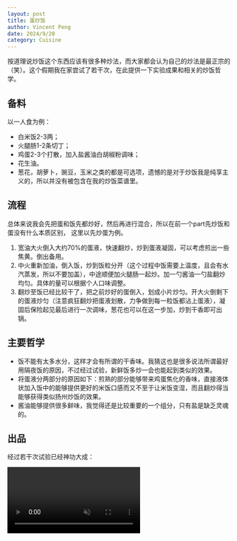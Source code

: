 ```yaml
---
layout: post
title: 蛋炒饭
author: Vincent Peng
date: 2024/9/20
category: Cuisine
---
```


按道理说炒饭这个东西应该有很多种炒法，而大家都会认为自己的炒法是最正宗的（笑）。这个假期我在家尝试了若干次，在此提供一下实验成果和相关的炒饭哲学。


## 备料

以一人食为例：

- 白米饭2-3两；
- 火腿肠1-2条切丁；
- 鸡蛋2-3个打散，加入盐酱油白胡椒粉调味；
- 花生油。
- 葱花，胡萝卜，豌豆，玉米之类的都是可选项，遗憾的是对于炒饭我是纯享主义的，所以并没有被包含在我的炒饭菜谱里。


## 流程

总体来说我会先把蛋和饭先都炒好，然后再进行混合，所以在前一个part先炒饭和蛋没有什么本质区别， 这里以先炒蛋为例。

1. 宽油大火倒入大约70%的蛋液，快速翻炒，炒到蛋液凝固，可以考虑煎出一些焦黄。倒出备用。
2. 中火重新加油，倒入饭，炒到饭粒分开（这个过程中饭需要上温度，且会有水汽蒸发，所以不要加盖），中途顺便加火腿肠一起炒。加一勺酱油一勺盐翻炒均匀。具体的量可以根据个人口味调整。
3. 翻炒至饭已经比较干了，把之前炒好的蛋倒入，划成小片炒匀。开大火倒剩下的蛋液炒匀（注意疯狂翻炒把蛋液划散，力争做到每一粒饭都沾上蛋液），凝固后保险起见最后进行一次调味，葱花也可以在这一步加，炒到干香即可出锅。




## 主要哲学

- 饭不能有太多水分，这样才会有所谓的干香味。我猜这也是很多说法所谓最好用隔夜饭的原因，不过经过试验，新鲜饭多炒一会也能起到类似的效果。
- 将蛋液分两部分的原因如下：煎熟的部分能够带来鸡蛋焦化的香味，直接液体状加入饭中的能够提供更好的米饭口感而又不至于让米饭变湿，而且翻炒得当能够获得类似扬州炒饭的效果。
- 酱油能够提供很多鲜味，我觉得还是比较重要的一个组分，只有盐是缺乏灵魂的。

## 出品

经过若干次试验已经神功大成：

<video autoplay="autoplay" loop="loop" id="video" x-webkit-airplay="true" webkit-playsinline="true" muted=""><source src="{{site.baseurl}}/assets/photos/cuisine/chaofan.mp4" type="video/mp4"></video>


